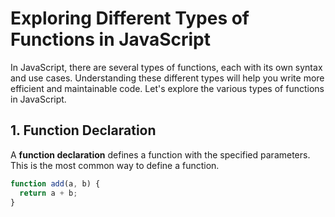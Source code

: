 # Exploring Different Types of Functions in JavaScript

In JavaScript, there are several types of functions, each with its own syntax and use cases. Understanding these different types will help you write more efficient and maintainable code. Let's explore the various types of functions in JavaScript.

## 1. Function Declaration

A **function declaration** defines a function with the specified parameters. This is the most common way to define a function.

```javascript
function add(a, b) {
  return a + b;
}
